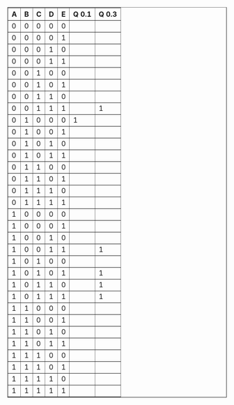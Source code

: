 <table border="1" cellpadding="6" cellspacing="0">
  <thead>
    <tr>
      <th>A</th>
      <th>B</th>
      <th>C</th>
      <th>D</th>
      <th>E</th>
      <th>Q 0.1</th>
      <th>Q 0.3</th>
    </tr>
  </thead>
  <tbody>
    <tr><td>0</td><td>0</td><td>0</td><td>0</td><td>0</td><td></td><td></td></tr>
    <tr><td>0</td><td>0</td><td>0</td><td>0</td><td>1</td><td></td><td></td></tr>
    <tr><td>0</td><td>0</td><td>0</td><td>1</td><td>0</td><td></td><td></td></tr>
    <tr><td>0</td><td>0</td><td>0</td><td>1</td><td>1</td><td></td><td></td></tr>
    <tr><td>0</td><td>0</td><td>1</td><td>0</td><td>0</td><td></td><td></td></tr>
    <tr><td>0</td><td>0</td><td>1</td><td>0</td><td>1</td><td></td><td></td></tr>
    <tr><td>0</td><td>0</td><td>1</td><td>1</td><td>0</td><td></td><td></td></tr>
    <tr><td>0</td><td>0</td><td>1</td><td>1</td><td>1</td><td></td><td>1</td></tr>
    <tr><td>0</td><td>1</td><td>0</td><td>0</td><td>0</td><td>1</td><td></td></tr>
    <tr><td>0</td><td>1</td><td>0</td><td>0</td><td>1</td><td></td><td></td></tr>
    <tr><td>0</td><td>1</td><td>0</td><td>1</td><td>0</td><td></td><td></td></tr>
    <tr><td>0</td><td>1</td><td>0</td><td>1</td><td>1</td><td></td><td></td></tr>
    <tr><td>0</td><td>1</td><td>1</td><td>0</td><td>0</td><td></td><td></td></tr>
    <tr><td>0</td><td>1</td><td>1</td><td>0</td><td>1</td><td></td><td></td></tr>
    <tr><td>0</td><td>1</td><td>1</td><td>1</td><td>0</td><td></td><td></td></tr>
    <tr><td>0</td><td>1</td><td>1</td><td>1</td><td>1</td><td></td><td></td></tr>
    <tr><td>1</td><td>0</td><td>0</td><td>0</td><td>0</td><td></td><td></td></tr>
    <tr><td>1</td><td>0</td><td>0</td><td>0</td><td>1</td><td></td><td></td></tr>
    <tr><td>1</td><td>0</td><td>0</td><td>1</td><td>0</td><td></td><td></td></tr>
    <tr><td>1</td><td>0</td><td>0</td><td>1</td><td>1</td><td></td><td>1</td></tr>
    <tr><td>1</td><td>0</td><td>1</td><td>0</td><td>0</td><td></td><td></td></tr>
    <tr><td>1</td><td>0</td><td>1</td><td>0</td><td>1</td><td></td><td>1</td></tr>
    <tr><td>1</td><td>0</td><td>1</td><td>1</td><td>0</td><td></td><td>1</td></tr>
    <tr><td>1</td><td>0</td><td>1</td><td>1</td><td>1</td><td></td><td>1</td></tr>
    <tr><td>1</td><td>1</td><td>0</td><td>0</td><td>0</td><td></td><td></td></tr>
    <tr><td>1</td><td>1</td><td>0</td><td>0</td><td>1</td><td></td><td></td></tr>
    <tr><td>1</td><td>1</td><td>0</td><td>1</td><td>0</td><td></td><td></td></tr>
    <tr><td>1</td><td>1</td><td>0</td><td>1</td><td>1</td><td></td><td></td></tr>
    <tr><td>1</td><td>1</td><td>1</td><td>0</td><td>0</td><td></td><td></td></tr>
    <tr><td>1</td><td>1</td><td>1</td><td>0</td><td>1</td><td></td><td></td></tr>
    <tr><td>1</td><td>1</td><td>1</td><td>1</td><td>0</td><td></td><td></td></tr>
    <tr><td>1</td><td>1</td><td>1</td><td>1</td><td>1</td><td></td><td></td></tr>
  </tbody>
</table>